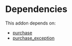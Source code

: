 # Dependencies

This addon depends on:

- [purchase](https://github.com/bringout/oca-ocb-core/tree/156bd325ef4782b980ca23175711c453db07528e/odoo-bringout-oca-ocb-purchase)
- [purchase_exception](https://github.com/bringout/oca-workflow-process)
